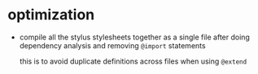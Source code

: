 # optimization

 - compile all the stylus stylesheets together as a single file after doing dependency analysis and removing `@import` statements

    this is to avoid duplicate definitions across files when using `@extend`


